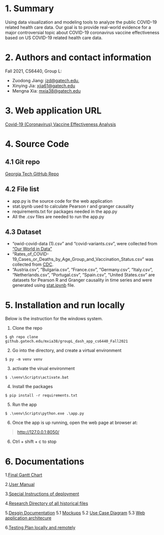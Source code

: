 # 1. Summary

Using data visualization and modeling tools to analyze the public COVID-19 related health care data. Our goal is to provide real-world evidence for a major controversial topic about COVID-19 coronavirus vaccine effectiveness based on US COVID-19 related health care data.

# 2. Authors and contact information

Fall 2021, CS6440, Group L: 

- Zuodong Jiang: jzd@gatech.edu,
- Xinying Jia: xjia61@gatech.edu
- Mengna Xia: mxia38@gatech.edu

# 3. Web application URL

[Covid-19 (Coronavirus) Vaccine Effectiveness Analysis](https://groupl-dash-app.herokuapp.com/)

# 4. Source Code

## 4.1 Git repo
[Georgia Tech GitHub Repo]( https://github.gatech.edu/mxia38/groupL_dash_app_cs6440_Fall2021)

## 4.2 File list

- app.py is the source code for the web application
- stat.ipynb used to calculate Pearson r and granger causality
- requirements.txt for packages needed in the app.py
- All the .csv files are needed to run the app.py

## 4.3 Dataset

- “owid-covid-data (1).csv” and “covid-variants.csv”, were collected from [“Our World in Data”](https://ourworldindata.org/)
- “Rates_of_COVID-19_Cases_or_Deaths_by_Age_Group_and_Vaccination_Status.csv” was collected from [CDC](https://data.cdc.gov/Public-Health-Surveillance/Rates-of-COVID-19-Cases-or-Deaths-by-Age-Group-and/3rge-nu2a).
- “Austria.csv”, “Bulgaria.csv”, “France.csv”, “Germany.csv”, “Italy.csv”, “Netherlands.csv”, “Portugal.csv”, “Spain.csv”, “United States.csv” are datasets for Pearson R and Granger causality in time series and were generated using [stat.ipynb](https://github.gatech.edu/mxia38/groupL_dash_app_cs6440_Fall2021/blob/master/stat.ipynb) file.

# 5. Installation and run locally

Below is the instruction for the windows system. 

1. Clone the repo
```
$ gh repo clone github.gatech.edu/mxia38/groupL_dash_app_cs6440_Fall2021
```

2. Go into the directory, and create a virtual environment

```
$ py -m venv venv
```

3. activate the virual environment
```
$ .\venv\Scripts\activate.bat
```

4. Install the packages
```
$ pip install -r requirements.txt
```

5. Run the app

```
$ .\venv\Scripts\python.exe .\app.py
```
6. Once the app is up running, open the web page at browser at: 
> http://127.0.0.1:8050/

6. Ctrl + shift + c to stop

# 6. Documentations
1.[Final Gantt Chart](https://github.gatech.edu/mxia38/groupL_dash_app_cs6440_Fall2021/blob/master/Final%20Delivery/Final%20Gantt%20Chart.md)

2.[User Manual](https://github.gatech.edu/mxia38/groupL_dash_app_cs6440_Fall2021/blob/master/Final%20Delivery/Application%20Manual.md)

3.[Special Instructions of deployment](https://github.gatech.edu/mxia38/groupL_dash_app_cs6440_Fall2021/blob/master/Final%20Delivery/Special%20Instructions.md)

4.[Research Directory of all historical files](https://github.gatech.edu/mxia38/groupL_dash_app_cs6440_Fall2021/tree/master/Final%20Delivery/Research%20Directory)

5.[Desgin Documentation](https://github.gatech.edu/mxia38/groupL_dash_app_cs6440_Fall2021/blob/master/Final%20Delivery/Documentation%20Directory/Desgin%20Doc.md)
	5.1 [Mockups](https://github.gatech.edu/mxia38/groupL_dash_app_cs6440_Fall2021/blob/master/Final%20Delivery/images/mockups.png) 
	5.2 [Use Case Diagram](https://github.gatech.edu/mxia38/groupL_dash_app_cs6440_Fall2021/blob/master/Final%20Delivery/images/useCase.png)
	5.3 [Web application architecure](https://github.gatech.edu/mxia38/groupL_dash_app_cs6440_Fall2021/blob/master/Final%20Delivery/images/useCase.png)

6.[Testing Plan locally and remotely](https://github.gatech.edu/mxia38/groupL_dash_app_cs6440_Fall2021/blob/master/Final%20Delivery/Documentation%20Directory/Testing%20Plan.md)